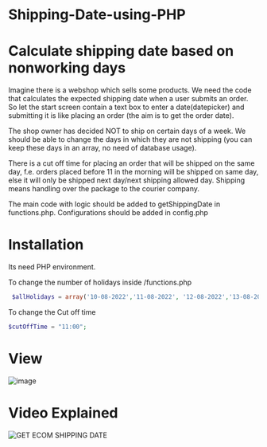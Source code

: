 # Shipping-Date-using-PHP

# Calculate shipping date based on nonworking days
Imagine there is a webshop which sells some products. We need the code that calculates the expected shipping date when a user submits an order.  So let the start screen contain a text box to enter a date(datepicker) and submitting it is like placing an order (the aim is to get the order date).

The shop owner has decided NOT to ship on certain days of a week.  We should be able to change the days in which they are not shipping (you can keep these days in an array, no need of database usage). 

There is a cut off time for placing an order that will be shipped on the same day, f.e. orders placed before 11 in the morning will be shipped on same day, else it will only be shipped next day/next shipping allowed day. Shipping means handling over the package to the courier company.

The main code with logic should be added to getShippingDate in functions.php. Configurations should be added in config.php

# Installation

Its need PHP environment.

To change the number of holidays inside /functions.php 
```PHP
 $allHolidays = array('10-08-2022','11-08-2022', '12-08-2022','13-08-2022');
 ```
To change the Cut off time
```PHP
$cutOffTime = "11:00"; 
```
# View

![image](https://user-images.githubusercontent.com/110724391/183831068-7d22b2b9-a02a-4c41-b765-e202ee41a202.png)

# Video Explained
![GET ECOM SHIPPING DATE](https://user-images.githubusercontent.com/110724391/184474669-269c1870-3296-403a-9a81-a62f66193c5a.png)
